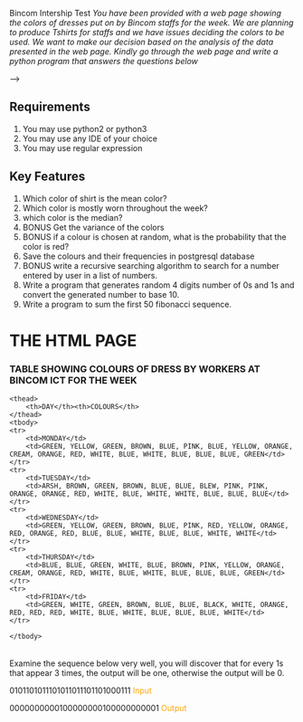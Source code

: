 Bincom Intership Test
*You have been provided with a web page showing the colors of dresses put on by Bincom staffs for the week. We are planning to produce Tshirts for staffs and we have issues deciding the colors to be used. We want to make our decision based on the analysis of the data presented in the web page. Kindly go through the web page and write a python program that answers the questions below*


-->

## Requirements
1. You may use python2 or python3
2. You may use any IDE of your choice
3. You may use regular expression

## Key Features
1.  Which color of shirt is the mean color?
2.  Which color is mostly worn throughout the week?
3.  which color is the median?
4.  BONUS Get the variance of the colors
5.  BONUS if a colour is chosen at random, what is the probability that the color is red?
6.  Save the colours and their frequencies in postgresql database
7.  BONUS write a recursive searching algorithm to search for a number entered by user in a list of numbers.
8.  Write a program that generates random 4 digits number of 0s and 1s and convert the generated number to base 10.
9.  Write a program to sum the first 50 fibonacci sequence.


# THE HTML PAGE
<h3>TABLE SHOWING COLOURS OF DRESS BY WORKERS AT BINCOM ICT FOR THE WEEK</h3>
<table>
	
	<thead>
		<th>DAY</th><th>COLOURS</th>
	</thead>
	<tbody>
	<tr>
		<td>MONDAY</td>
		<td>GREEN, YELLOW, GREEN, BROWN, BLUE, PINK, BLUE, YELLOW, ORANGE, CREAM, ORANGE, RED, WHITE, BLUE, WHITE, BLUE, BLUE, BLUE, GREEN</td>
	</tr>
	<tr>
		<td>TUESDAY</td>
		<td>ARSH, BROWN, GREEN, BROWN, BLUE, BLUE, BLEW, PINK, PINK, ORANGE, ORANGE, RED, WHITE, BLUE, WHITE, WHITE, BLUE, BLUE, BLUE</td>
	</tr>
	<tr>
		<td>WEDNESDAY</td>
		<td>GREEN, YELLOW, GREEN, BROWN, BLUE, PINK, RED, YELLOW, ORANGE, RED, ORANGE, RED, BLUE, BLUE, WHITE, BLUE, BLUE, WHITE, WHITE</td>
	</tr>
	<tr>
		<td>THURSDAY</td>
		<td>BLUE, BLUE, GREEN, WHITE, BLUE, BROWN, PINK, YELLOW, ORANGE, CREAM, ORANGE, RED, WHITE, BLUE, WHITE, BLUE, BLUE, BLUE, GREEN</td>
	</tr>
	<tr>
		<td>FRIDAY</td>
		<td>GREEN, WHITE, GREEN, BROWN, BLUE, BLUE, BLACK, WHITE, ORANGE, RED, RED, RED, WHITE, BLUE, WHITE, BLUE, BLUE, BLUE, WHITE</td>
	</tr>

	</tbody>
</table>

<p>Examine the sequence below very well, you will discover that for every 1s that appear 3 times, the output will be one, otherwise the output will be 0.</p>
<p>0101101011101011011101101000111 <span style="color:orange;">Input</span></p>
<p>0000000000100000000100000000001 <span style="color:orange;">Output</span></p>
<p>
</body>
</html>
